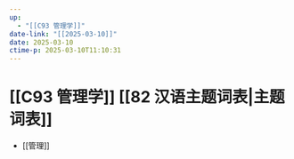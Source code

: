 ```yaml
---
up:
  - "[[C93 管理学]]"
date-link: "[[2025-03-10]]"
date: 2025-03-10
ctime-p: 2025-03-10T11:10:31
---
```


# [[C93 管理学]] [[82 汉语主题词表|主题词表]]

- [[管理]]

